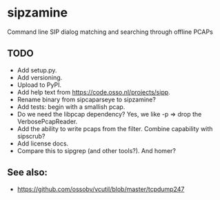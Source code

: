 sipzamine
=========

Command line SIP dialog matching and searching through offline PCAPs


TODO
----

  * Add setup.py.
  * Add versioning.
  * Upload to PyPI.
  * Add help text from https://code.osso.nl/projects/sipp.
  * Rename binary from sipcaparseye to sipzamine?
  * Add tests: begin with a smallish pcap.
  * Do we need the libpcap dependency? Yes, we like -p => drop the
    VerbosePcapReader.
  * Add the ability to write pcaps from the filter. Combine capability
    with sipscrub?
  * Add license docs.
  * Compare this to sipgrep (and other tools?). And homer?


See also:
---------

  * https://github.com/ossobv/vcutil/blob/master/tcpdump247
